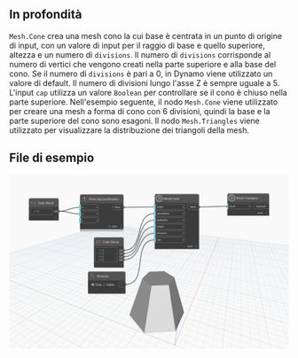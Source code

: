 ## In profondità
`Mesh.Cone` crea una mesh cono la cui base è centrata in un punto di origine di input, con un valore di input per il raggio di base e quello superiore, altezza e un numero di `divisions`. Il numero di `divisions` corrisponde al numero di vertici che vengono creati nella parte superiore e alla base del cono. Se il numero di `divisions` è pari a 0, in Dynamo viene utilizzato un valore di default. Il numero di divisioni lungo l'asse Z è sempre uguale a 5. L'input `cap` utilizza un valore `Boolean` per controllare se il cono è chiuso nella parte superiore.
Nell'esempio seguente, il nodo `Mesh.Cone` viene utilizzato per creare una mesh a forma di cono con 6 divisioni, quindi la base e la parte superiore del cono sono esagoni. Il nodo `Mesh.Triangles` viene utilizzato per visualizzare la distribuzione dei triangoli della mesh.


## File di esempio

![Example](./Autodesk.DesignScript.Geometry.Mesh.Cone_img.jpg)
